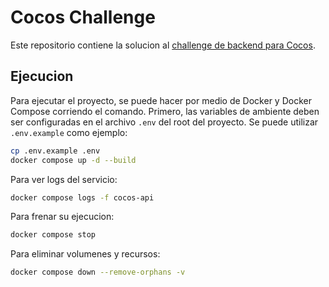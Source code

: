 # Cocos Challenge

Este repositorio contiene la solucion al [challenge de backend para Cocos](https://github.com/cocos-capital/cocos-challenge/blob/main/backend-challenge.md).

## Ejecucion

Para ejecutar el proyecto, se puede hacer por medio de Docker y Docker Compose corriendo el comando. Primero, las variables de ambiente deben ser configuradas en el archivo `.env` del root del proyecto. Se puede utilizar `.env.example` como ejemplo:

```sh
cp .env.example .env
docker compose up -d --build
```

Para ver logs del servicio:

```sh
docker compose logs -f cocos-api
```

Para frenar su ejecucion:

```sh
docker compose stop
```

Para eliminar volumenes y recursos:

```sh
docker compose down --remove-orphans -v
```